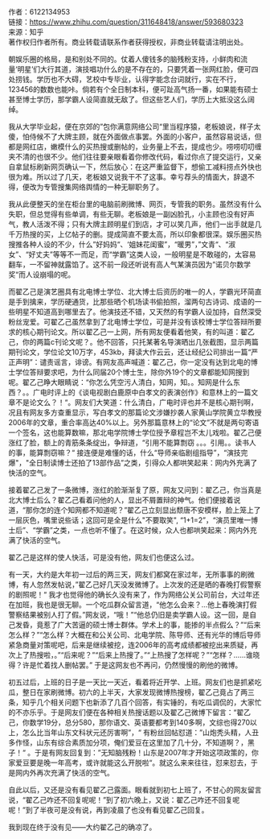 作者：6122134953  
链接：https://www.zhihu.com/question/311648418/answer/593680323  
来源：知乎  
著作权归作者所有。商业转载请联系作者获得授权，非商业转载请注明出处。  
  

朝娱乐圈的格局，是和别处不同的。仗着人傻钱多的脑残粉支持，小鲜肉和流量‘明星’们大行其道，演技唱功什么的是不存在的，只要凭着一张网红脸，便可四处捞钱。学历也不大碍，艺校中专毕业，认得字能念台词就行，实在不行，123456的数数也能咔。倘若有个全日制本科，便可趾高气扬一番，如果能有硕士甚至博士学历，那学霸人设简直就无敌了。但这些艺人们，学历上大抵没这么阔绰。

我从大学毕业起，便在京郊的”包你满意网络公司“里当程序猿，老板娘说，样子太傻，怕侍候不了大牌主顾，就在外面做点事罢。外面的小客户，虽然容易说话，但都是网红店，嫩模什么的买热搜或删帖的，业务量上不去，提成也少。唠唠叨叨缠夹不清的也很不少。他们往往要亲眼看着你修改代码，看过你点了提交运行，又亲自拿鼠标刷新网页确认一下，然后放心：在这严重监督下，想偷工减料捞点外快也很为难。所以过了几天，老板娘又说我干不了这事。幸亏荐头的情面大，辞退不得，便改为专管搜集网络舆情的一种无聊职务了。

我从此便整天的坐在柜台里的电脑前刷微博、网页，专管我的职务。虽然没有什么失职，但总觉得有些单调，有些无聊。老板娘是一副凶脸孔，小主顾也没有好声气，教人活泼不得；只有大牌主顾明星们到店，才可以笑几声，他们一出手就是几千万热搜的买，上亿帖子的删。提成简直不要太高，所以印象都很深。娱乐圈买热搜推各种人设的不少，什么”好妈妈“、‘姐妹花闺蜜”，“暖男”，”文青“、“淑女”、“好丈夫”等等不一而足，而“学霸”这类人设，一般明星是不敢碰的，太容易翻车，一不留神就露馅了。这不前一段还听说有高人气某演员因为”诺贝尔数学奖“而人设崩塌的呢。

而翟乙己是演艺圈具有北电博士学位、北大博士后资历的唯一的人，学霸光环简直是手到擒来，学历硬通货，比那些晒个机场读书偷拍照，溜两句古诗词、成语的一些明星不知道高到哪里去了。他演技还不错，又天然的有学霸人设加持，自然深受粉丝宠爱。可翟乙己虽然拿到了北电博士学位，可是并没有该校博士学位答辩所要求的核心期刊论文。所以翟乙己一上网，所有网友便看着他笑，有的叫道：翟乙己，你的两篇c刊论文呢？。他不回答，只托某著名导演晒出几张截图，显示两篇期刊论文，学位论文10万字，453kb，拜读大作云云，还让经纪公司排出一篇“严正声明”：谴责谣言，诽谤。有网友高声喊道：翟乙己，你一定没有达到北电的博士学位答辩要求吧，为什么同届20个博士生，除你外19个的文章都能知网搜到呢。翟乙己睁大眼睛说：“你怎么凭空污人清白，知网，知。。知网是什么东西？。。广电时评上的《谈电视剧白鹿原中白孝文的表演创作》和意林上的一篇文章不是论文么？！“。网友们大笑道：什么清白，广电时评也并不是核心期刊啊，况且有网友多方查重显示，写白孝文的那篇论文涉嫌抄袭人家黄山学院黄立华教授2006年的文章，重合率高达40%以上。另外那篇意林上的“论文”不就是两句寄语一个签名，这也能算数嘛，那北电学院博士学位授予章程岂不太儿戏啦。翟乙己便涨红了脸，额上的青筋条条绽出，争辩道，“引用不能算剽窃 。。。引用。。读书人的事，能算剽窃嘛？“ 接连便是难懂的话，什么“导师亲临剧组指导”，“演技完爆"，"全日制读博士还拍了13部作品”之类，引得众人都哄笑起来：网内外充满了快活的空气。

接着翟乙己发了一条微博，涨红的脸渐渐复了原，网友又问到：翟乙己，你当真是北大博士后么？翟乙己看着问他的人，显出不屑置辩的神气。他们便接着说道，“那你怎的连个知网都不知道呢？”翟乙己立刻显出颓唐不安模样，脸上笼上了一层灰色，嘴里说些话；这回可是全是什么"不要取笑", “1+1=2”，“演员里唯一博士后”、“学霸”之类，一点也听不懂了。在这时候，众人也都哄笑起来：网内外充满了快活的空气。

翟乙己是这样的使人快活，可是没有他，网友们也便这么过。

有一天，大约是大年初一过后的两三天，网友们都窝在家过年，无所事事的刷微博，有人忽然发帖说，”翟乙己好几天没发微博了。上次发的还是晒的春晚打假警察的剧照呢！“ 我才也觉得他的确长久没有来了，作为网络公关公司前台，大过年还在加班，我也是很无聊。一个吃瓜群众留言道，“他怎么会来？…他上春晚演打假警察结果被别人打了假。”网友说，“哦！”“他总仍旧是卖学霸人设。这一回，是自己发昏，竟惹了广大苦逼的硕士博士群体。学术上的事，能掺的半点假么？”“后来怎么样？”“怎么样？大概在和公关公司、北电学院、陈导师、还有光华的博后导师紧急商量对策呢吧，后来是继续被挖，连2006年的高考成绩都被挖出来质疑，再次上了热搜啦，。”“后来呢？”“后来上热搜了。”“上热搜了怎样呢？”“怎样？……谁晓得？许是忙着找人删帖罢。” 于是这网友也不再问，仍然慢慢的刷他的微博。

初五过后，上班的日子是一天比一天近，看着将近开学、上班。网友们也是抓紧吃瓜，整日在家刷微博。初六的上半天，大家发现微博热搜榜，翟乙己竟占了两三条，知乎几个相关问题下也新添了几百个回答，有实锤的，有吃瓜调侃的，大家忙的不亦乐乎。于是网友们便在各种相关热搜话题以及翟乙己微博下留言：“翟乙己，你数学19分，总分580，那你语文、英语要都考到140多啊，文综也得270以上，怎么比当年山东文科状元还厉害啊”，“ 有粉丝回帖怼道：”山炮秃头精，人丑多作怪，山东有综合素质加分项，俺们爱豆在这里加了几十分，不知道啊？，黑子！“ 。于是有网友回复到：”无知脑残粉！山东是2007年才开始这项政策的，你家爱豆要是晚一年高考，或许就能这么开脱啦“。就这么来来往往，怼来怼去，于是网内外再次充满了快活的空气。

自此以后，又还是没有看见翟乙己露面。眼看就到初七上班了，不甘心的网友留言说，“翟乙己咋还不回复呢呢！”到了初六晚上，又说：翟乙己咋还不回复呢呢！”到了半夜可是没有说，再到凌晨了也没有看见翟乙己回复。

我到现在终于没有见——大约翟乙己的确凉了。


















